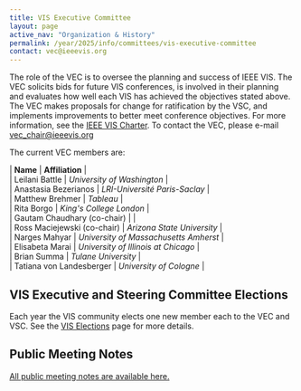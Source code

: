 ```yaml
---
title: VIS Executive Committee
layout: page
active_nav: "Organization & History"
permalink: /year/2025/info/committees/vis-executive-committee
contact: vec@ieeevis.org
---
```

The role of the VEC is to oversee the planning and success of IEEE VIS. The VEC solicits bids for future VIS conferences, is involved in their planning and evaluates how well each VIS has achieved the objectives stated above. The VEC makes proposals for change for ratification by the VSC, and implements improvements to better meet conference objectives. For more information, see the [IEEE VIS Charter](https://drive.google.com/file/d/1CzoEKf0CiHvybLsB44OcoD9OFiCTT210/view?usp=sharing). To contact the VEC, please e-mail [vec_chair@ieeevis.org](vec_chair@ieeevis.org)

The current VEC members are:

| **Name** | **Affiliation** |<br>
| Leilani Battle | *University of Washington* |<br>
| Anastasia Bezerianos | *LRI-Université Paris-Saclay* | <br>
| Matthew Brehmer | *Tableau* |<br>
| Rita Borgo | *King's College London* | <br>
| Gautam Chaudhary (co-chair) | |<br>
| Ross Maciejewski (co-chair) | *Arizona State University* |<br>
| Narges Mahyar | *University of Massachusetts Amherst* |<br>
| Elisabeta Marai | *University of Illinois at Chicago* |<br>
| Brian Summa | *Tulane University* |<br>
| Tatiana von Landesberger | *University of Cologne* |<br>

## VIS Executive and Steering Committee Elections
Each year the VIS community elects one new member each to the VEC and VSC. 
See the [VIS Elections](/year/2025/info/elections) page for more details.

## Public Meeting Notes

[All public meeting notes are available here.](https://drive.google.com/drive/folders/1H1i_gN-EyWPwEtnoprzo4d2fUO2gQfpi?usp=sharing)<br>
